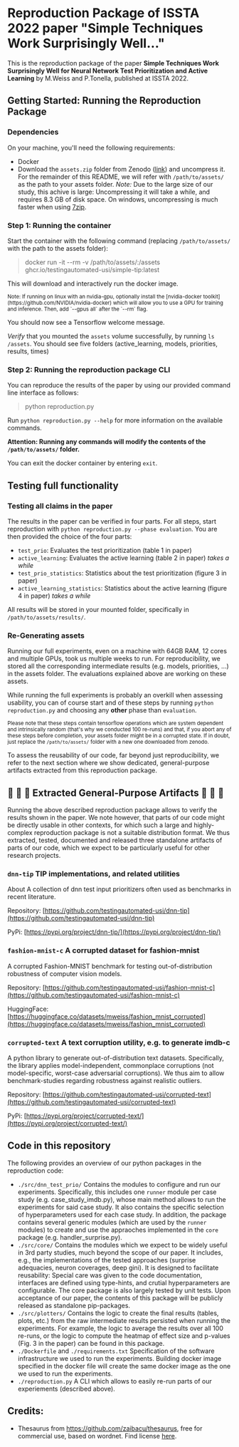 # Reproduction Package of ISSTA 2022 paper "Simple Techniques Work Surprisingly Well..."

This is the reproduction package of the paper **Simple Techniques Work Surprisingly Well for Neural Network
Test Prioritization and Active Learning** by M.Weiss and P.Tonella, published at ISSTA 2022.

## Getting Started: Running the Reproduction Package

### Dependencies
On your machine, you'll need the following requirements:
- Docker
- Download the `assets.zip` folder from Zenodo ([link](https://zenodo.org/record/6504907)) and uncompress it. 
  For the remainder of this README, we will refer with `/path/to/assets/` as the path to your assets folder.
  *Note:* Due to the large size of our study, this achive is large: 
  Uncompressing it will take a while, and requires 8.3 GB of disk space. On windows, uncompressing is much faster when using [7zip](https://www.7-zip.org/download.html).
 

### Step 1: Running the container
Start the container with the following command (replacing `/path/to/assets/` with the path to the assets folder):
> docker run -it --rm -v /path/to/assets/:/assets ghcr.io/testingautomated-usi/simple-tip:latest

This will download and interactively run the docker image.

<sub>
Note: If running on linux with an nvidia-gpu, optionally install the [nvidia-docker toolkit](https://github.com/NVIDIA/nvidia-docker)
  which will allow you to use a GPU for training and inference.
  Then, add `--gpus all` after the `--rm` flag.
</sub>

You should now see a Tensorflow welcome message.

*Verify* that you mounted the `assets` volume successfully, by running `ls /assets`. You should see five folders (active_learning,  models,  priorities,  results,  times)


### Step 2: Running the reproduction package CLI

You can reproduce the results of the paper by using our provided command line interface as follows:

> python reproduction.py

Run `python reproduction.py --help` for more information on the available commands.

**Attention: Running any commands will modify the contents of the `/path/to/assets/` folder.**

You can exit the docker container by entering `exit`.

## Testing full functionality

### Testing all claims in the paper

The results in the paper can be verified in four parts.
For all steps, start reproduction with `python reproduction.py --phase evaluation`.
You are then provided the choice of the four parts:
- `test_prio`: Evaluates the test prioritization (table 1 in paper)
- `active_learning`: Evaluates the active learning (table 2 in paper) *takes a while*
- `test_prio_statistics`: Statistics about the test prioritization (figure 3 in paper)
- `active_learning_statistics`: Statistics about the active learning (figure 4 in paper) *takes a while*

All results will be stored in your mounted folder, specifically in `/path/to/assets/results/`.

### Re-Generating assets
Running our full experiments, even on a machine with 64GB RAM, 12 cores and multiple GPUs, took us multiple weeks to run.
For reproducibility, we stored all the corresponding intermediate results (e.g. models, priorities, ...) in the assets folder.
The evaluations explained above are working on these assets.

While running the full experiments is probably an overkill when assessing usability, you can 
of course start and of these steps by running `python reproduction.py` and choosing
any **other** phase than `evaluation`.

<sub>Please note that these steps contain tensorflow operations which are system dependent
and intrinsically random (that's why we conducted 100 re-runs) and that, if you abort any 
of these steps before completion, your assets folder might be in a corrupted state.
If in doubt, just replace the `/path/to/assets/` folder with a new one downloaded from zenodo.</sub>

To assess the reusability of our code, far beyond just reproducibility, 
we refer to the next section where we show dedicated, general-purpose artifacts
extracted from this reproduction package.

## :rocket:  :rocket:  :rocket: Extracted General-Purpose Artifacts :rocket: :rocket: :rocket:
Running the above described reproduction package allows to verify the results 
shown in the paper.
We note however, that parts of our code might be directly usable in other contexts,
for which such a large and highly-complex reproduction package is 
not a suitable distribution format. 
We thus extracted, tested, documented and released three standalone artifacts of parts of our code,
which we expect to be particularly useful for other research projects.

### `dnn-tip` TIP implementations, and related utilities
About A collection of dnn test input prioritizers often used as benchmarks in recent literature.

Repository: [https://github.com/testingautomated-usi/dnn-tip](https://github.com/testingautomated-usi/dnn-tip)

PyPi: [https://pypi.org/project/dnn-tip/](https://pypi.org/project/dnn-tip/)

### `fashion-mnist-c` A corrupted dataset for fashion-mnist
A corrupted Fashion-MNIST benchmark for testing out-of-distribution robustness of computer vision models.

Repository: [https://github.com/testingautomated-usi/fashion-mnist-c](https://github.com/testingautomated-usi/fashion-mnist-c)

HuggingFace: [https://huggingface.co/datasets/mweiss/fashion_mnist_corrupted](https://huggingface.co/datasets/mweiss/fashion_mnist_corrupted)




### `corrupted-text` A text corruption utility, e.g. to generate imdb-c
A python library to generate out-of-distribution text datasets. Specifically, the library applies model-independent, commonplace corruptions (not model-specific, worst-case adversarial corruptions). We thus aim to allow benchmark-studies regarding robustness against realistic outliers.

Repository: [https://github.com/testingautomated-usi/corrupted-text](https://github.com/testingautomated-usi/corrupted-text)

PyPi: [https://pypi.org/project/corrupted-text/](https://pypi.org/project/corrupted-text/)


## Code in this repository

The following provides an overview of our python packages in the reproduction code:

- `./src/dnn_test_prio/`
Contains the modules to configure and run our experiments. Specifically, this includes one `runner` module per case study (e.g. case_study_imdb.py), whose main method allows to run the experiments for said case study. It also contains the specific selection of hyperparameters used for each case study. In addition, the package contains several generic modules (which are used by the `runner` modules) to create and use the appraoches implemented in the `core` package (e.g. handler_surprise.py).
- `./src/core/`
Contains the modules which we expect to be widely useful in 3rd party studies, much beyond the scope of our paper. It includes, e.g., the implementations of the tested approaches (surprise adequacies, neuron coverages, deep gini). It is designed to facilitate reusability: Special care was given to the code documentation, interfaces are defined using type-hints, and crutial hyperparameters are configurable. The core package is also largely tested by unit tests. Upon acceptance of our paper, the contents of this package will be publicly released as standalone pip-packages.
- `./src/plotters/`
Contains the logic to create the final results (tables, plots, etc.) from the raw intermediate results persisted when running the experiments. For example, the logic to average the results over all 100 re-runs, or the logic to compute the heatmap of effect size and p-values (Fig. 3 in the paper) can be found in this package.
- `./Dockerfile` and `./requirements.txt`
Specification of the software infrastructure we used to run the experiments. Building docker image specified in the docker file will create the same docker image as the one we used to run the experiments.
- `./reproduction.py`
A CLI which allows to easily re-run parts of our experiements (described above).

## Credits: 

- Thesaurus from https://github.com/zaibacu/thesaurus, free for commercial use, based on wordnet.
  Find license [here](https://wordnet.princeton.edu/license-and-commercial-use).
